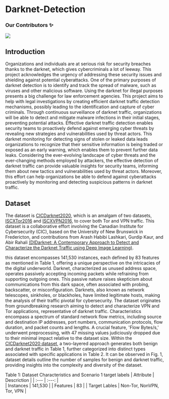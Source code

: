 # Darknet-Detection

### Our Contributors ✨

<a href="https://github.com/mfts/papermark/graphs/contributors">
  <img src="https://contrib.rocks/image?repo=mfts/papermark" />
</a>

## Introduction
Organizations and individuals are at serious risk 
for  security  breaches  thanks  to  the  darknet,  which  gives 
cybercriminals a lot of leeway. This project acknowledges the 
urgency  of  addressing  these  security  issues  and  shielding 
against potential cyberattacks. One of the primary purposes of 
darknet detection is to identify and track the spread of malware, 
such as viruses and other malicious software. Using the darknet 
for  illegal  purposes  presents  a  big  challenge  for  law 
enforcement agencies. This project aims to help with legal 
investigations by creating efficient darknet traffic detection 
mechanisms, possibly leading to the identification and capture 
of cyber criminals. Through continuous surveillance of 
darknet traffic, organizations will be able to detect and mitigate 
malware infections in their initial stages, preventing potential 
attacks. Effective  darknet  traffic  detection  enables  security 
teams to proactively defend against emerging cyber threats by 
revealing  new  strategies  and  vulnerabilities  used  by  threat 
actors. This darknet monitoring for detecting signs of stolen 
or  leaked  data  leads  organizations  to  recognize  that  their 
sensitive information is being traded or exposed as an early 
warning, which enables them to prevent further data leaks. 
Considering the ever-evolving landscape of cyber threats and 
the ever-changing methods employed by attackers, the effective 
detection of darknet traffic can provide valuable insights for 
security  teams,  informing  them  about  new  tactics  and 
vulnerabilities used by threat actors. Moreover, this effort can 
help  organizations be  able  to  defend  against  cyberattacks 
proactively by monitoring and detecting suspicious patterns in 
darknet traffic.

## Dataset

The dataset is [CICDarknet2020](https://www.unb.ca/cic/datasets/darknet2020.html), which is 
an  amalgam  of  two  datasets, [ISCXTor2016](https://www.unb.ca/cic/datasets/tor.html) and 
[ISCXVPN2016](https://www.unb.ca/cic/datasets/vpn.html), to cover both Tor and VPN traffic. This 
dataset is a collaborative effort involving the Canadian Institute 
for  Cybersecurity  (CIC),  based on the  University  of  New 
Brunswick in Fredericton, and contributions from Arash Habibi 
Lashkari, Gurdip Kaur, and Abir Rahali [(DIDarknet: A Contemporary Approach to Detect and Characterize the Darknet Traffic using Deep Image Learning)](https://dl.acm.org/doi/10.1145/3442520.3442521).

this dataset encompasses 141,530 instances, each defined by 83 features as mentioned in Table 1, offering a unique perspective on the intricacies of the digital underworld.
Darknet, characterized as unused address space, operates passively accepting incoming packets while refraining from supporting outgoing ones. This passive nature raises skepticism about communications from this dark space, often associated with probing, backscatter, or misconfiguration. Darknets, also known as network telescopes, sinkholes, or blackholes, have limited legitimate hosts, making the analysis of their traffic pivotal for cybersecurity.
The dataset originates from groundbreaking research aiming to detect and characterize VPN and Tor applications, representative of darknet traffic. Characteristics encompass a spectrum of standard network flow metrics, including source and destination IP addresses, port numbers, communication protocols, flow duration, and packet counts and lengths. A crucial feature, 'Flow Bytes/s,' underwent preprocessing, with 47 missing values judiciously dropped due to their minimal impact relative to the dataset size.
Within the [CICDarknet2020 dataset](https://www.unb.ca/cic/datasets/darknet2020.html), a two-layered approach generates both benign and darknet traffic in Table 1, further categorized into distinct types associated with specific applications in Table 2. It can be observed in Fig. 1, dataset details outline the number of samples for benign and darknet traffic, providing insights into the complexity and diversity of the dataset.

Table 1: Dataset Characteristics and Scenario 1 target labels
| Attribute  | Descriction | 
| :---         |     :---:      |    
| Instances  | 141,530 |
| Features | 83 |
| Target Lables | Non-Tor, NonVPN, Tor, VPN |
